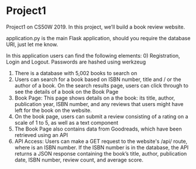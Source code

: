 # Project1
Project1 on CS50W 2019. In this project, we’ll build a book review website.

application.py is the main Flask application, should you require the database URI, just let me know.

In this application users can find the following elements:
0) Registration, Login and Logout. Passwords are hashed using werkzeug
1) There is a database with 5,002 books to search on 
2) Users can search for a book based on ISBN number, title and / or the author of a book. On the search results page, users can click through to see the details of a book on the Book Page
3) Book Page: This page shows details on a the book: its title, author, publication year, ISBN number, and any reviews that users might have left for the book on the  website.
4) On the book page, users can submit a review consisting of a rating on a scale of 1 to 5, as well as a text component
5) The Book Page also contains data from Goodreads, which have been retrieved using an API
6) API Access: Users can make a GET request to the website's /api/<isbn> route, where <isbn> is an ISBN number. If the ISBN number is in the database, the API returns a JSON response containing the book’s title, author, publication date, ISBN number, review count, and average score.